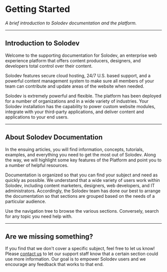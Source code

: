 
# Getting Started 

*A brief introduction to Solodev documentation and the platform.*

--- 

## Introduction to Solodev 

Welcome to the supporting documentation for Solodev, an enterprise web experience platform that offers content producers, designers, and developers total control over their content.

Solodev features secure cloud hosting, 24/7 U.S. based support, and a powerful content management system to make sure all members of your team can contribute and update areas of the website when needed.

Solodev is extremely powerful and flexible. The platform has been deployed for a number of organizations and in a wide variety of industries. Your Solodev installation has the capability to power custom website modules, integrate with your third-party applications, and deliver content and applications to your end users.

---


## About Solodev Documentation

In the ensuing articles, you will find information, concepts, tutorials, examples, and everything you need to get the most out of Solodev. Along the way, we will highlight some key features of the Platform and point you to a number of helpful resources.

Documentation is organized so that you can find your subject and need as quickly as possible. We understand that a wide variety of users work within Solodev, including content marketers, designers, web developers, and IT administrators. Accordingly, the Solodev team has done our best to arrange the documentation so that sections are grouped based on the needs of a particular audience.

Use the navigation tree to browse the various sections. Conversely, search for any topic you need help with. 

---

## Are we missing something? 

If you find that we don't cover a specific subject, feel free to let us know! Please [contact us](mailto:help@solodev.com) to let our support staff know that a certain section could use more information. Our goal is to empower Solodev users and we encourage any feedback that works to that end.

